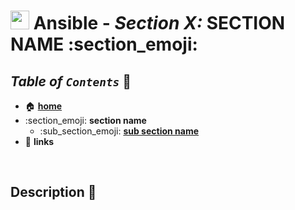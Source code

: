 # <img src="../assets/img/ansible.png" width="30px"> **Ansible** - ***Section X:*** **SECTION NAME** :section_emoji:

## ***Table*** *of* ***`Contents`*** 📜

* 🏠 [**home**](../README.md)
* :section_emoji: **section name**
  * :sub_section_emoji: [**sub section name**](sub_section_name/README.md)
* 🔗 **links**


<br />


## **Description** 👀